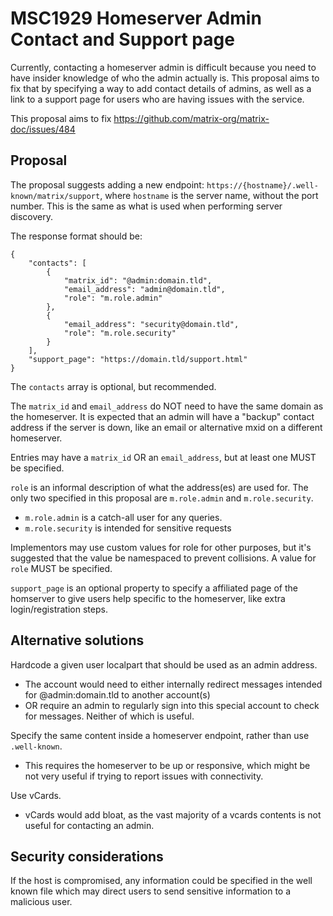 # MSC1929 Homeserver Admin Contact and Support page

Currently, contacting a homeserver admin is difficult because you need to have insider knowledge
of who the admin actually is. This proposal aims to fix that by specifying a way to add contact details
of admins, as well as a link to a support page for users who are having issues with the service.

This proposal aims to fix https://github.com/matrix-org/matrix-doc/issues/484

## Proposal

The proposal suggests adding a new endpoint: `https://{hostname}/.well-known/matrix/support`,
where `hostname` is the server name, without the port number.  This is the same as what is used
when performing server discovery.

The response format should be:

```json5
{
    "contacts": [
        {
            "matrix_id": "@admin:domain.tld",
            "email_address": "admin@domain.tld",
            "role": "m.role.admin"
        },
        {
            "email_address": "security@domain.tld",
            "role": "m.role.security"
        }
    ],
    "support_page": "https://domain.tld/support.html"
}
```

The `contacts` array is optional, but recommended.

The `matrix_id` and `email_address` do NOT need to have the same domain as the homeserver. It is expected that
an admin will have a "backup" contact address if the server is down, like an email or alternative mxid on a different homeserver.

Entries may have a `matrix_id` OR an `email_address`, but at least one MUST be specified.

`role` is an informal description of what the address(es) are used for. The only two specified in this
proposal are `m.role.admin` and `m.role.security`. 

 - `m.role.admin` is a catch-all user for any queries.
 - `m.role.security` is intended for sensitive requests

Implementors may use custom values for role for other purposes, but it's suggested
that the value be namespaced to prevent collisions. A value for `role` MUST be specified.

`support_page` is an optional property to specify a affiliated page of the homserver to give users help
specific to the homeserver, like extra login/registration steps.

## Alternative solutions

Hardcode a given user localpart that should be used as an admin address.
 - The account would need to either internally redirect messages intended for @admin:domain.tld to another account(s)
 - OR require an admin to regularly sign into this special account to check for messages. Neither of which is useful.

Specify the same content inside a homeserver endpoint, rather than use `.well-known`.
 - This requires the homeserver to be up or responsive, which might be not very useful if trying to report issues with
   connectivity.
   
Use vCards.
 - vCards would add bloat, as the vast majority of a vcards contents is not useful for contacting an admin.

## Security considerations

If the host is compromised, any information could be specified in the well known file which may direct users to send
sensitive information to a malicious user.
